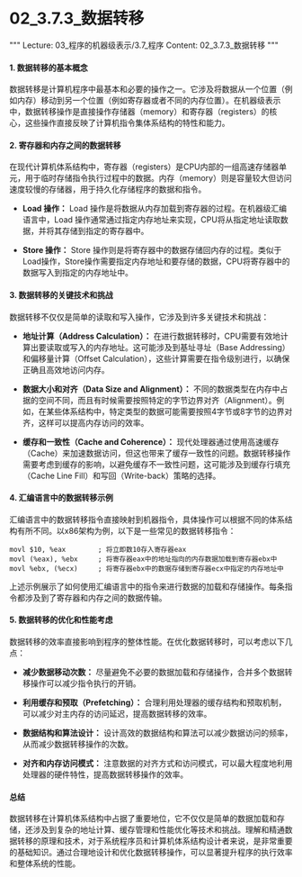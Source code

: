 # 02_3.7.3_数据转移

"""
Lecture: 03_程序的机器级表示/3.7_程序
Content: 02_3.7.3_数据转移
"""


#### 1. 数据转移的基本概念

数据转移是计算机程序中最基本和必要的操作之一。它涉及将数据从一个位置（例如内存）移动到另一个位置（例如寄存器或者不同的内存位置）。在机器级表示中，数据转移操作是直接操作存储器（memory）和寄存器（registers）的核心，这些操作直接反映了计算机指令集体系结构的特性和能力。

#### 2. 寄存器和内存之间的数据转移

在现代计算机体系结构中，寄存器（registers）是CPU内部的一组高速存储器单元，用于临时存储指令执行过程中的数据。内存（memory）则是容量较大但访问速度较慢的存储器，用于持久化存储程序的数据和指令。

- **Load 操作：** Load 操作是将数据从内存加载到寄存器的过程。在机器级汇编语言中，Load 操作通常通过指定内存地址来实现，CPU将从指定地址读取数据，并将其存储到指定的寄存器中。

- **Store 操作：** Store 操作则是将寄存器中的数据存储回内存的过程。类似于Load操作，Store操作需要指定内存地址和要存储的数据，CPU将寄存器中的数据写入到指定的内存地址中。

#### 3. 数据转移的关键技术和挑战

数据转移不仅仅是简单的读取和写入操作，它涉及到许多关键技术和挑战：

- **地址计算（Address Calculation）：** 在进行数据转移时，CPU需要有效地计算出要读取或写入的内存地址。这可能涉及到基址寻址（Base Addressing）和偏移量计算（Offset Calculation），这些计算需要在指令级别进行，以确保正确且高效地访问内存。

- **数据大小和对齐（Data Size and Alignment）：** 不同的数据类型在内存中占据的空间不同，而且有时候需要按照特定的字节边界对齐（Alignment）。例如，在某些体系结构中，特定类型的数据可能需要按照4字节或8字节的边界对齐，这样可以提高内存访问的效率。

- **缓存和一致性（Cache and Coherence）：** 现代处理器通过使用高速缓存（Cache）来加速数据访问，但这也带来了缓存一致性的问题。数据转移操作需要考虑到缓存的影响，以避免缓存不一致性问题，这可能涉及到缓存行填充（Cache Line Fill）和写回（Write-back）策略的选择。

#### 4. 汇编语言中的数据转移示例

汇编语言中的数据转移指令直接映射到机器指令，具体操作可以根据不同的体系结构有所不同。以x86架构为例，以下是一些常见的数据转移指令：

```assembly
movl $10, %eax        ; 将立即数10存入寄存器eax
movl (%eax), %ebx     ; 将寄存器eax中的地址指向的内存数据加载到寄存器ebx中
movl %ebx, (%ecx)     ; 将寄存器ebx中的数据存储到寄存器ecx中指定的内存地址中
```

上述示例展示了如何使用汇编语言中的指令来进行数据的加载和存储操作。每条指令都涉及到了寄存器和内存之间的数据传输。

#### 5. 数据转移的优化和性能考虑

数据转移的效率直接影响到程序的整体性能。在优化数据转移时，可以考虑以下几点：

- **减少数据移动次数：** 尽量避免不必要的数据加载和存储操作，合并多个数据转移操作可以减少指令执行的开销。

- **利用缓存和预取（Prefetching）：** 合理利用处理器的缓存结构和预取机制，可以减少对主内存的访问延迟，提高数据转移的效率。

- **数据结构和算法设计：** 设计高效的数据结构和算法可以减少数据访问的频率，从而减少数据转移操作的次数。

- **对齐和内存访问模式：** 注意数据的对齐方式和访问模式，可以最大程度地利用处理器的硬件特性，提高数据转移操作的效率。

#### 总结

数据转移在计算机体系结构中占据了重要地位，它不仅仅是简单的数据加载和存储，还涉及到复杂的地址计算、缓存管理和性能优化等技术和挑战。理解和精通数据转移的原理和技术，对于系统程序员和计算机体系结构设计者来说，是非常重要的基础知识。通过合理地设计和优化数据转移操作，可以显著提升程序的执行效率和整体系统的性能。